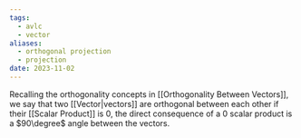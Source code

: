 ```yaml
---
tags:
  - avlc
  - vector
aliases:
  - orthogonal projection
  - projection
date: 2023-11-02
---
```

Recalling the orthogonality concepts in [[Orthogonality Between Vectors]], we say that two [[Vector|vectors]] are orthogonal between each other if their [[Scalar Product]] is $0$, the direct consequence of a $0$ scalar product is a $90\degree$ angle between the vectors.
